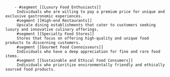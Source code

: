 		- #segment [[Luxury Food Enthusiasts]]
		 Individuals who are willing to pay a premium price for unique and exclusive gastronomic experiences.
		 #segment [[High-end Restaurants]]
		 Upscale dining establishments that cater to customers seeking luxury and innovative culinary offerings.
		 #segment [[Specialty Food Stores]]
		 Stores that focus on offering high-quality and unique food products to discerning customers.
		 #segment [[Gourmet Food Connoisseurs]]
		 Individuals who have a deep appreciation for fine and rare food items.
		 #segment [[Sustainable and Ethical Food Consumers]]
		 Individuals who prioritize environmentally friendly and ethically sourced food products.



